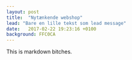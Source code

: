 ```yaml
---
layout: post
title:  "Nytænkende webshop"
lead: "Bare en lille tekst som lead message"
date:   2017-02-22 19:23:16 +0100
background: FFC0CA
---
```


This is markdown bitches.
